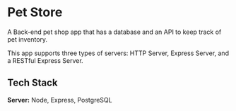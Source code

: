 
# Pet Store

A Back-end pet shop app that has a database and  an API to keep track of pet inventory.

This app supports three types of servers: HTTP Server, Express Server, and a RESTful Express Server.

## Tech Stack

**Server:** Node, Express, PostgreSQL

